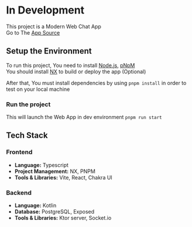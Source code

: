 # In Development

This project is a Modern Web Chat App
<br>
Go to The [App Source](./apps/web/)

## Setup the Environment

To run this project, You need to install [Node.js](https://nodejs.org/), [pNpM](https://pnpm.io/)
<br>
You should install [NX](https://nx.dev/) to build or deploy the app (Optional)

After that, You must install dependencies by using `pnpm install` in order to test on your local machine

### Run the project

This will launch the Web App in dev environment
`pnpm run start`

## Tech Stack

### Frontend

- **Language:** Typescript
- **Project Management:** NX, PNPM
- **Tools & Libraries:** Vite, React, Chakra UI

### Backend

- **Language:** Kotlin
- **Database:** PostgreSQL, Exposed
- **Tools & Libraries:** Ktor server, Socket.io
